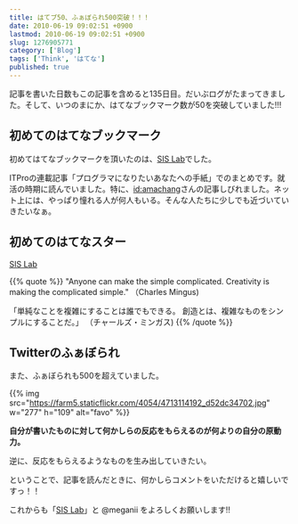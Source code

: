 ```yaml
---
title: はてブ50、ふぁぼられ500突破！！！
date: 2010-06-19 09:02:51 +0900
lastmod: 2010-06-19 09:02:51 +0900
slug: 1276905771
category: ['Blog']
tags: ['Think', 'はてな']
published: true
---
```


記事を書いた日数もこの記事を含めると135日目。だいぶログがたまってきました。そして、いつのまにか、はてなブックマーク数が50を突破していました!!!


## 初めてのはてなブックマーク

初めてはてなブックマークを頂いたのは、[SIS Lab](https://www.meganii.com/blog/2009/04/01/1238552061/)でした。

ITProの連載記事「プログラマになりたいあなたへの手紙」でのまとめです。就活の時期に読んでいました。特に、<a href="http://blog.hatena.ne.jp/amachang/">id:amachang</a>さんの記事しびれました。ネット上には、やっぱり憧れる人が何人もいる。そんな人たちに少しでも近づいていきたいなぁ。



## 初めてのはてなスター

[SIS Lab](https://www.meganii.com/blog/2009/03/01/1235871632/)

{{% quote %}}
"Anyone can make the simple complicated. Creativity is making the complicated simple." （Charles Mingus)

「単純なことを複雑にすることは誰でもできる。 創造とは、複雑なものをシンプルにすることだ。」 （チャールズ・ミンガス)
{{% /quote %}}


## Twitterのふぁぼられ

また、ふぁぼられも500を超えていました。

{{% img src="https://farm5.staticflickr.com/4054/4713114192_d52dc34702.jpg" w="277" h="109" alt="favo" %}}


**自分が書いたものに対して何かしらの反応をもらえるのが何よりの自分の原動力。**

逆に、反応をもらえるようなものを生み出していきたい。

ということで、記事を読んだときに、何かしらコメントをいただけると嬉しいですっ！！

これからも「[SIS Lab](https://www.meganii.com/)」と @meganii をよろしくお願いします!!